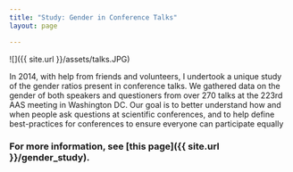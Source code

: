```yaml
---
title: "Study: Gender in Conference Talks"
layout: page

---
```


![]({{ site.url }}/assets/talks.JPG)

In 2014, with help from friends and volunteers, I undertook a unique study of the gender ratios present in conference talks. We gathered data on the gender of both speakers and questioners from over 270 talks at the 223rd AAS meeting in Washington DC. Our goal is to better understand how and when people ask questions at scientific conferences, and to help define best-practices for conferences to ensure everyone can participate equally

### For more information, see [this page]({{ site.url }}/gender_study).
